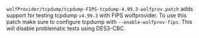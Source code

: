 `wolfProvider/tcpdump/tcpdump-FIPS-tcpdump-4.99.3-wolfprov.patch` adds support
for testing tcpdump `v4.99.3` with FIPS wolfprovider. To use this patch make
sure to configure tcpdump with `--enable-wolfprov-fips`. This will disable
problematic tests using DES3-CBC.
